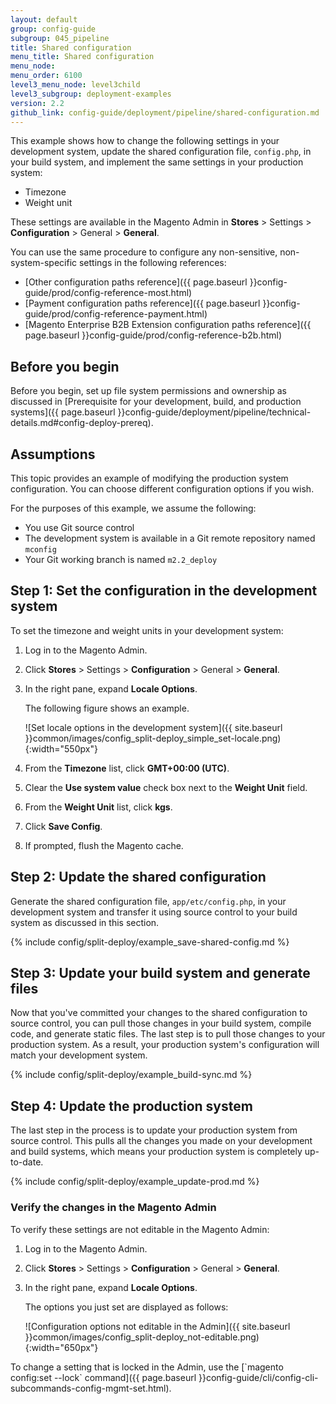 ```yaml
---
layout: default
group: config-guide
subgroup: 045_pipeline
title: Shared configuration
menu_title: Shared configuration
menu_node: 
menu_order: 6100
level3_menu_node: level3child
level3_subgroup: deployment-examples
version: 2.2
github_link: config-guide/deployment/pipeline/shared-configuration.md
---
```


This example shows how to change the following settings in your development system, update the shared configuration file, `config.php`, in your build system, and implement the same settings in your production system:

*	Timezone
*	Weight unit

These settings are available in the Magento Admin in **Stores** > Settings > **Configuration** > General > **General**.

You can use the same procedure to configure any non-sensitive, non-system-specific settings in the following references:

*	[Other configuration paths reference]({{ page.baseurl }}config-guide/prod/config-reference-most.html)
*	[Payment configuration paths reference]({{ page.baseurl }}config-guide/prod/config-reference-payment.html)
*	[Magento Enterprise B2B Extension configuration paths reference]({{ page.baseurl }}config-guide/prod/config-reference-b2b.html)

## Before you begin
Before you begin, set up file system permissions and ownership as discussed in [Prerequisite for your development, build, and production systems]({{ page.baseurl }}config-guide/deployment/pipeline/technical-details.md#config-deploy-prereq).

## Assumptions
This topic provides an example of modifying the production system configuration. You can choose different configuration options if you wish.

For the purposes of this example, we assume the following:

*	You use Git source control
*	The development system is available in a Git remote repository named `mconfig`
*	Your Git working branch is named `m2.2_deploy`

## Step 1: Set the configuration in the development system
To set the timezone and weight units in your development system:

1.	Log in to the Magento Admin.
2.	Click **Stores** > Settings > **Configuration** > General > **General**.
3.	In the right pane, expand **Locale Options**.

	The following figure shows an example.

	![Set locale options in the development system]({{ site.baseurl }}common/images/config_split-deploy_simple_set-locale.png){:width="550px"}
4.	From the **Timezone** list, click **GMT+00:00 (UTC)**.
6.	Clear the **Use system value** check box next to the **Weight Unit** field.
7.	From the **Weight Unit** list, click **kgs**.
8.	Click **Save Config**.
9.	If prompted, flush the Magento cache.

## Step 2: Update the shared configuration
Generate the shared configuration file, `app/etc/config.php`, in your development system and transfer it using source control to your build system as discussed in this section.

{% include config/split-deploy/example_save-shared-config.md %}

## Step 3: Update your build system and generate files
Now that you've committed your changes to the shared configuration to source control, you can pull those changes in your build system, compile code, and generate static files. The last step is to pull those changes to your production system. As a result, your production system's configuration will match your development system.

{% include config/split-deploy/example_build-sync.md %}

## Step 4: Update the production system
The last step in the process is to update your production system from source control. This pulls all the changes you made on your development and build systems, which means your production system is completely up-to-date.

{% include config/split-deploy/example_update-prod.md %}

### Verify the changes in the Magento Admin
To verify these settings are not editable in the Magento Admin:

1.	Log in to the Magento Admin.
2.	Click **Stores** > Settings > **Configuration** > General > **General**.
3.	In the right pane, expand **Locale Options**.

	The options you just set are displayed as follows:

	![Configuration options not editable in the Admin]({{ site.baseurl }}common/images/config_split-deploy_not-editable.png){:width="650px"}

<div class="bs-callout bs-callout-info" id="info" markdown="1">
To change a setting that is locked in the Admin, use the [`magento config:set --lock` command]({{ page.baseurl }}config-guide/cli/config-cli-subcommands-config-mgmt-set.html).
</div>
